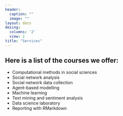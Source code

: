 ```yaml
---
header:
  caption: ""
  image: ""
layout: docs
desing:
  columns: '2'
  view: 2
title: "Services"
---
```

## Here is a list of the courses we offer: 
* Computational methods in social sciences
* Social network analysis
* Social network data collection
* Agent-based modelling
* Machine learning
* Text mining and sentiment analysis
* Data science laboratory
* Reporting with RMarkdown

